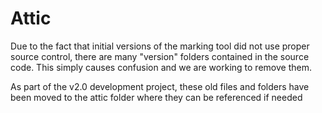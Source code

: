 # Attic

Due to the fact that initial versions of the marking tool did not use proper source control, there are many "version" folders contained in the source code. This simply causes confusion and we are working to remove them.

As part of the v2.0 development project, these old files and folders have been moved to the attic folder where they can be referenced if needed